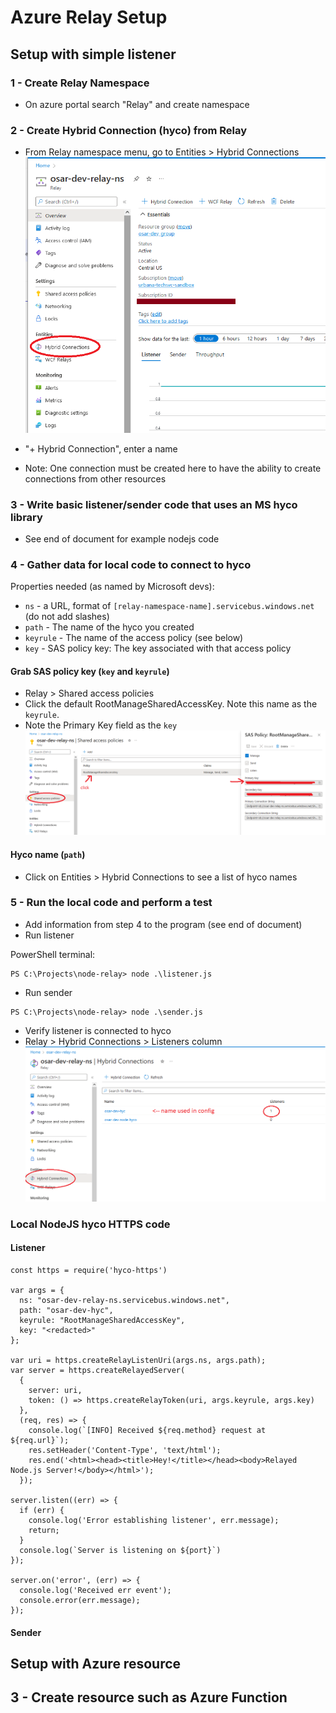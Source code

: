 # Azure Relay Setup

## Setup with simple listener

### 1 - Create Relay Namespace
- On azure portal search "Relay" and create namespace

### 2 - Create Hybrid Connection (hyco) from Relay
- From Relay namespace menu, go to Entities > Hybrid Connections
![img](../assets/az-hyco-1.png)
- "+ Hybrid Connection", enter a name

- Note: One connection must be created here to have the ability to create connections from other resources

### 3 - Write basic listener/sender code that uses an MS hyco library
- See end of document for example nodejs code

### 4 - Gather data for local code to connect to hyco
Properties needed (as named by Microsoft devs):
- `ns` - a URL, format of `[relay-namespace-name].servicebus.windows.net` (do not add slashes)
- `path` - The name of the hyco you created
- `keyrule` - The name of the access policy (see below)
- `key` - SAS policy key: The key associated with that access policy

#### Grab SAS policy key (`key` and `keyrule`)
- Relay > Shared access policies
- Click the default RootManageSharedAccessKey. Note this name as the `keyrule`.
- Note the Primary Key field as the `key`
![img](../assets/az-hyco-2.png)

#### Hyco name (`path`)
- Click on Entities > Hybrid Connections to see a list of hyco names

### 5 - Run the local code and perform a test
- Add information from step 4 to the program (see end of document)
- Run listener

PowerShell terminal:
```
PS C:\Projects\node-relay> node .\listener.js
```
- Run sender
```
PS C:\Projects\node-relay> node .\sender.js
```
- Verify listener is connected to hyco
- Relay > Hybrid Connections > Listeners column
![img](../assets/az-hyco-3.png)

### Local NodeJS hyco HTTPS code
#### Listener
```
const https = require('hyco-https')

var args = {
  ns: "osar-dev-relay-ns.servicebus.windows.net",
  path: "osar-dev-hyc",
  keyrule: "RootManageSharedAccessKey",
  key: "<redacted>"
};

var uri = https.createRelayListenUri(args.ns, args.path);
var server = https.createRelayedServer(
  {
    server: uri,
    token: () => https.createRelayToken(uri, args.keyrule, args.key)
  },
  (req, res) => {
    console.log(`[INFO] Received ${req.method} request at ${req.url}`);
    res.setHeader('Content-Type', 'text/html');
    res.end('<html><head><title>Hey!</title></head><body>Relayed Node.js Server!</body></html>');
  });

server.listen((err) => {
  if (err) {
    console.log('Error establishing listener', err.message);
    return;
  }
  console.log(`Server is listening on ${port}`)
});

server.on('error', (err) => {
  console.log('Received err event');
  console.error(err.message);
});
```
#### Sender

## Setup with Azure resource

## 3 - Create resource such as Azure Function
